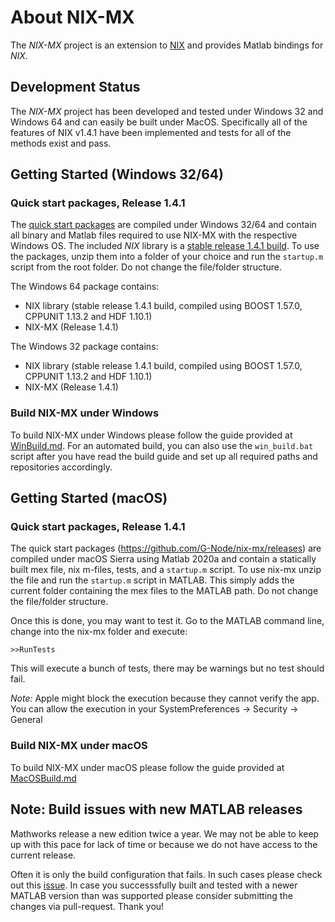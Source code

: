 # About NIX-MX

The *NIX-MX* project is an extension to [NIX](https://github.com/G-Node/nix) and provides 
Matlab bindings for *NIX*.

## Development Status

The *NIX-MX* project has been developed and tested under Windows 32 and Windows 64 and can 
easily be built under MacOS. Specifically all of the features of NIX v1.4.1 have been 
implemented and tests for all of the methods exist and pass.

## Getting Started (Windows 32/64)

### Quick start packages, Release 1.4.1

The [quick start packages](https://github.com/G-Node/nix-mx/releases) are compiled under 
Windows 32/64 and contain all binary and Matlab files required to use NIX-MX with 
the respective Windows OS.
The included *NIX* library is a [stable release 1.4.1 build](https://github.com/G-Node/nix/releases/tag/1.4.1).
To use the packages, unzip them into a folder of your choice and run the `startup.m` script from the root folder. Do not change the file/folder structure.

The Windows 64 package contains:

- NIX library (stable release 1.4.1 build, compiled using BOOST 1.57.0, CPPUNIT 1.13.2 and HDF 1.10.1)
- NIX-MX (Release 1.4.1)

The Windows 32 package contains:

- NIX library (stable release 1.4.1 build, compiled using BOOST 1.57.0, CPPUNIT 1.13.2 and HDF 1.10.1)
- NIX-MX (Release 1.4.1)

### Build NIX-MX under Windows

To build NIX-MX under Windows please follow the guide provided at [WinBuild.md](https://github.com/G-Node/nix-mx/blob/master/WinBuild.md). 
For an automated build, you can also use the `win_build.bat` script after you have read 
the build guide and set up all required paths and repositories accordingly.

## Getting Started (macOS)

### Quick start packages, Release 1.4.1

The quick start packages (https://github.com/G-Node/nix-mx/releases)
are compiled under macOS Sierra using Matlab 2020a and contain a statically built mex file, 
nix m-files, tests, and a `startup.m` script. To use nix-mx unzip the file and run the 
`startup.m` script in MATLAB. This simply adds the current folder containing the mex 
files to the MATLAB path. Do not change the file/folder structure.

Once this is done, you may want to test it. Go to the MATLAB command line, change into 
the nix-mx folder and execute:

`>>RunTests`

This will execute a bunch of tests, there may be warnings but no test should fail.

*Note:* Apple might block the execution because they cannot verify the app. You can allow the execution in your SystemPreferences -> Security -> General 

### Build NIX-MX under macOS

To build NIX-MX under macOS please follow the guide provided at [MacOSBuild.md](https://github.com/G-Node/nix-mx/blob/master/MacOSBuild.md)

## Note: Build issues with new MATLAB releases

Mathworks release a new edition twice a year. We may not be able to keep up with this pace for lack of time or because we do not have access to the current release. 

Often it is only the build configuration that fails. In such cases please check out this [issue](https://github.com/G-Node/nix-mx/issues/172). In case you successsfully built and tested with a newer MATLAB version than was supported please consider submitting the changes via pull-request. Thank you!
